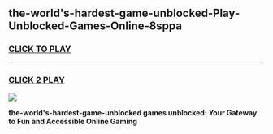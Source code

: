 
## the-world's-hardest-game-unblocked-Play-Unblocked-Games-Online-8sppa
<h3>
<a href="https://premium76.site?title=the-world's-hardest-game-unblocked&ref=25A">CLICK TO PLAY</a></h3>
<hr>

<h3>
<a href="https://premium76.site?title=the-world's-hardest-game-unblocked&ref=25A">CLICK 2 PLAY</a>
  
</h3>

<a href="https://premium76.site?title=the-world's-hardest-game-unblocked&ref=25A"><img src="https://clearcache.store/games.png"></a>


**the-world's-hardest-game-unblocked games unblocked: Your Gateway to Fun and Accessible Online Gaming**
